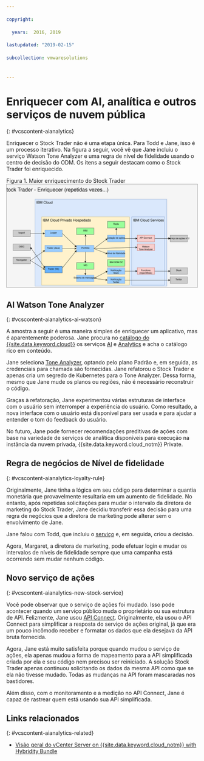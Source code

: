 ```yaml
---

copyright:

  years:  2016, 2019

lastupdated: "2019-02-15"

subcollection: vmwaresolutions


---
```


# Enriquecer com AI, analítica e outros serviços de nuvem pública
{: #vcscontent-aianalytics}

Enriquecer o Stock Trader não é uma etapa única. Para Todd e Jane, isso é um processo iterativo. Na figura a seguir, você vê que Jane incluiu o serviço Watson Tone Analyzer e uma regra de nível de fidelidade usando o centro de decisão do ODM. Os itens a seguir destacam como o Stock Trader foi enriquecido.

Figura 1. Maior enriquecimento do Stock Trader
![Resultados da iteração de enriquecimento do Stock Trader](vcscontent-enriched.svg)

## AI Watson Tone Analyzer
{: #vcscontent-aianalytics-ai-watson}

A amostra a seguir é uma maneira simples de enriquecer um aplicativo, mas é aparentemente poderosa. Jane procura no [catálogo do {{site.data.keyword.cloud}}](https://console.cloud.ibm.com/catalog/) os serviços [AI](https://console.cloud.ibm.com/catalog/?category=ai) e [Analytics](https://console.cloud.ibm.com/catalog/?category=analytics) e acha o catálogo rico em conteúdo.

Jane seleciona [Tone Analyzer](https://console.cloud.ibm.com/catalog/services/tone-analyzer), optando pelo plano Padrão e, em seguida, as credenciais para chamada são fornecidas.
Jane refatorou o Stock Trader e apenas cria um segredo de Kubernetes para o Tone Analyzer. Dessa forma, mesmo que Jane mude os planos ou regiões, não é necessário reconstruir o código.

Graças à refatoração, Jane experimentou várias estruturas de interface com o usuário sem interromper a experiência do usuário. Como resultado, a nova interface com o usuário está disponível para ser usada e para ajudar a entender o tom do feedback do usuário.

No futuro, Jane pode fornecer recomendações preditivas de ações com base na variedade de serviços de analítica disponíveis para execução na instância da nuvem privada, {{site.data.keyword.cloud_notm}} Private.

## Regra de negócios de Nível de fidelidade
{: #vcscontent-aianalytics-loyalty-rule}

Originalmente, Jane tinha a lógica em seu código para determinar a quantia monetária
que provavelmente resultaria em um aumento de fidelidade. No entanto, após repetidas solicitações para
mudar o intervalo da diretora de marketing do Stock Trader, Jane decidiu
transferir essa decisão para uma regra de negócios que a diretora de
marketing pode alterar sem o envolvimento de Jane.

Jane falou com Todd, que incluiu o
[serviço](https://console.cloud.ibm.com/catalog/services/decision-optimization) e, em seguida, criou a decisão.

Agora, Margaret, a diretora de marketing, pode efetuar login e mudar os intervalos de níveis de fidelidade sempre que uma campanha está ocorrendo sem mudar nenhum código.

## Novo serviço de ações
{: #vcscontent-aianalytics-new-stock-service}

Você pode observar que o serviço de ações foi mudado.
Isso pode acontecer quando um serviço público muda o proprietário ou sua estrutura
de API. Felizmente, Jane usou [API
Connect](https://console.cloud.ibm.com/catalog/services/api-connect).
Originalmente, ela usou o API Connect para simplificar a resposta do
serviço de ações original, já que era um pouco incômodo receber e
formatar os dados que ela desejava da API bruta fornecida.

Agora, Jane está muito satisfeita porque quando mudou o serviço de ações, ela apenas mudou a forma de mapeamento para a API simplificada criada por ela
e seu código nem precisou ser reiniciado. A solução Stock Trader apenas
continuou solicitando os dados da mesma API como que se ela não tivesse mudado. Todas
as mudanças na API foram mascaradas nos bastidores.

Além disso, com o monitoramento e a medição no API Connect, Jane é capaz de
rastrear quem está usando sua API simplificada.

## Links relacionados
{: #vcscontent-aianalytics-related}

* [Visão geral do vCenter Server on {{site.data.keyword.cloud_notm}} with Hybridity Bundle](/docs/services/vmwaresolutions/archiref/vcs?topic=vmware-solutions-vcs-hybridity-intro)

